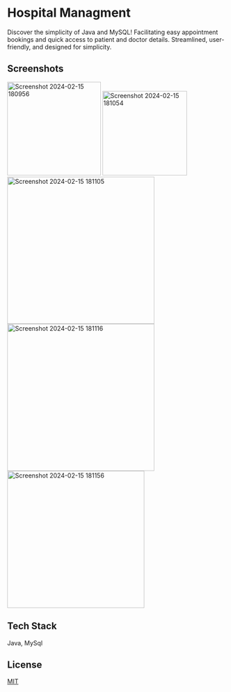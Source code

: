 
# Hospital Managment


Discover the simplicity of Java and MySQL! Facilitating easy appointment bookings and quick access to patient and doctor details. Streamlined, user-friendly, and designed for simplicity.

## Screenshots
<img width="215" alt="Screenshot 2024-02-15 180956" src="https://github.com/samriddhipuranik/Hospital_managment/assets/69351209/3b111c48-b114-404d-be01-9cfa4c9b2902">
<img width="194" alt="Screenshot 2024-02-15 181054" src="https://github.com/samriddhipuranik/Hospital_managment/assets/69351209/464fa916-241d-48fe-9b75-f050495ba9e3">
<img width="338" alt="Screenshot 2024-02-15 181105" src="https://github.com/samriddhipuranik/Hospital_managment/assets/69351209/524a5bb5-1b7a-4686-99a7-15e291a6ad73">
<img width="338" alt="Screenshot 2024-02-15 181116" src="https://github.com/samriddhipuranik/Hospital_managment/assets/69351209/882c3df8-9d9d-45b9-91ce-cc15edd6f709">
<img width="315" alt="Screenshot 2024-02-15 181156" src="https://github.com/samriddhipuranik/Hospital_managment/assets/69351209/47dd20b3-9f49-461f-b73a-37f3384ff197">

## Tech Stack

Java,
MySql



## License

[MIT](https://choosealicense.com/licenses/mit/)

